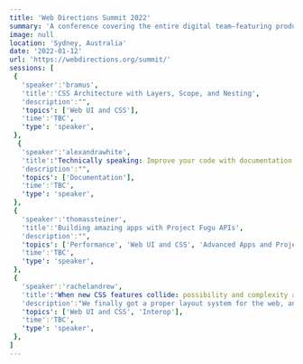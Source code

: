 ```yaml
---
title: 'Web Directions Summit 2022'
summary: 'A conference covering the entire digital team–featuring product, design, front-end engineering, and more.'
image: null
location: 'Sydney, Australia'
date: '2022-01-12'
url: 'https://webdirections.org/summit/'
sessions: [
 {
   'speaker':'bramus',
   'title':'CSS Architecture with Layers, Scope, and Nesting',
   'description':"",
   'topics': ['Web UI and CSS'],
   'time':'TBC',
   'type': 'speaker',
 },
  {
   'speaker':'alexandrawhite',
   'title':'Technically speaking: Improve your code with documentation',
   'description':"",
   'topics': ['Documentation'],
   'time':'TBC',
   'type': 'speaker',
 },
 {
   'speaker':'thomassteiner',
   'title':'Building amazing apps with Project Fugu APIs',
   'description':"",
   'topics': ['Performance', 'Web UI and CSS', 'Advanced Apps and Project Fugu', 'Web Developer Tools'],
   'time':'TBC',
   'type': 'speaker',
 },
 {
   'speaker':'rachelandrew',
   'title':'When new CSS features collide: possibility and complexity at the intersections',
   'description':"We finally got a proper layout system for the web, and each browser release seems to bring with it another new feature that promises more creative, performant, or intuitive CSS. Each new feature is exciting on its own, but where it gets really interesting is when we combine these things. In this talk I'll walk you through a recent history of CSS layout, demonstrating how thinking has evolved, and new features have become possible because of earlier decisions. You’ll discover the possibilities, and the complexity that lies at the intersections. Leave this talk with a deeper understanding of how CSS layout works, the inspiration to try combining different features, and a little peek at what might be around the corner.",
   'topics': ['Web UI and CSS', 'Interop'],
   'time':'TBC',
   'type': 'speaker',
 },
]
---
```

